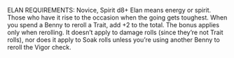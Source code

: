 ELAN
REQUIREMENTS: Novice, Spirit d8+
Elan means energy or spirit. Those who have it rise to the occasion when the going gets toughest. When you spend a Benny to reroll a Trait, add +2 to the total. The bonus applies only when rerolling. It doesn’t apply to damage rolls (since they’re not Trait rolls), nor does it apply to Soak rolls unless you’re using another Benny to reroll the Vigor check.